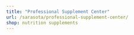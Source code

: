 ```yaml
---
title: "Professional Supplement Center"
url: /sarasota/professional-supplement-center/
shop: nutrition supplements
---
```

